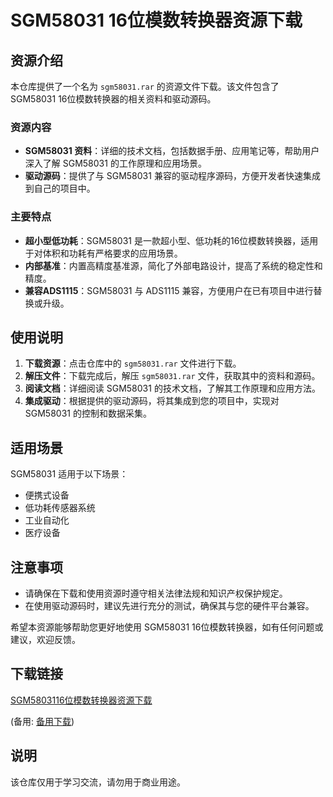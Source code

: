 # SGM58031 16位模数转换器资源下载

## 资源介绍

本仓库提供了一个名为 `sgm58031.rar` 的资源文件下载。该文件包含了 SGM58031 16位模数转换器的相关资料和驱动源码。

### 资源内容

- **SGM58031 资料**：详细的技术文档，包括数据手册、应用笔记等，帮助用户深入了解 SGM58031 的工作原理和应用场景。
- **驱动源码**：提供了与 SGM58031 兼容的驱动程序源码，方便开发者快速集成到自己的项目中。

### 主要特点

- **超小型低功耗**：SGM58031 是一款超小型、低功耗的16位模数转换器，适用于对体积和功耗有严格要求的应用场景。
- **内部基准**：内置高精度基准源，简化了外部电路设计，提高了系统的稳定性和精度。
- **兼容ADS1115**：SGM58031 与 ADS1115 兼容，方便用户在已有项目中进行替换或升级。

## 使用说明

1. **下载资源**：点击仓库中的 `sgm58031.rar` 文件进行下载。
2. **解压文件**：下载完成后，解压 `sgm58031.rar` 文件，获取其中的资料和源码。
3. **阅读文档**：详细阅读 SGM58031 的技术文档，了解其工作原理和应用方法。
4. **集成驱动**：根据提供的驱动源码，将其集成到您的项目中，实现对 SGM58031 的控制和数据采集。

## 适用场景

SGM58031 适用于以下场景：

- 便携式设备
- 低功耗传感器系统
- 工业自动化
- 医疗设备

## 注意事项

- 请确保在下载和使用资源时遵守相关法律法规和知识产权保护规定。
- 在使用驱动源码时，建议先进行充分的测试，确保其与您的硬件平台兼容。

希望本资源能够帮助您更好地使用 SGM58031 16位模数转换器，如有任何问题或建议，欢迎反馈。

## 下载链接
[SGM5803116位模数转换器资源下载](https://pan.quark.cn/s/435d1354d807) 

(备用: [备用下载](https://pan.baidu.com/s/1bk-1TT_eGK2YA9fMQN5zDg?pwd=1234))

## 说明

该仓库仅用于学习交流，请勿用于商业用途。
